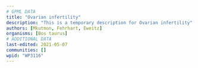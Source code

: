 ```yaml
---
# GPML DATA
title: "Ovarian infertility"
description: "This is a temporary description for Ovarian infertility"
authors: [Mkutmon, Fehrhart, Eweitz]
organisms: [Bos taurus]
# ADDITIONAL DATA
last-edited: 2021-05-07
communities: []
wpid: "WP3116"
---
```

